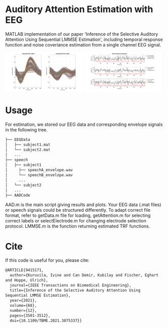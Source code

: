 # Auditory Attention Estimation with EEG

MATLAB implementation of our paper 'Inference of the Selective Auditory Attention Using Sequential LMMSE Estimation', including temporal response function and noise coveriance estimation from a single channel EEG signal.

<p float="center">
  <img src="figures/All_TRFs_Example_Subject.png" width="49%" />
  <img src="figures/Noise_Estimation_Error.png" width="49%" />
</p>

# Usage 

For estimation, we stored our EEG data and corresponding envelope signals in the following tree. 

```
├── EEGData
│   ├── subject1.mat
│   └── subject2.mat
│   ...
├── speech
│   ├── subject1
│     ├── speechA_envelope.wav
│     └── speechB_envelope.wav
│     ...
│   └── subject2
│   ...
├── AADCode
```

AAD.m is the main script giving results and plots. Your EEG data (.mat files) or speech signals could be structured differently. To adapt correct file format, refer to getData.m file for loading, getAttention.m for selecting correct labels or selectElectrode.m for changing electrode selection protocol. LMMSE.m is the function returning estimated TRF functions.  

# Cite

If this code is useful for you, please cite:
```
@ARTICLE{9415171,
  author={Kuruvila, Ivine and Can Demir, Kubilay and Fischer, Eghart and Hoppe, Ulrich},
  journal={IEEE Transactions on Biomedical Engineering}, 
  title={Inference of the Selective Auditory Attention Using Sequential LMMSE Estimation}, 
  year={2021},
  volume={68},
  number={12},
  pages={3501-3512},
  doi={10.1109/TBME.2021.3075337}}

```
